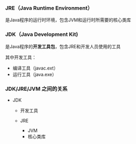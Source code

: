 ### JRE（**J**ava **R**untime **E**nvironment）

是Java程序的运行时环境，包含JVM和运行时所需要的核心类库

### JDK（**J**ava **D**evelopment **K**it)

是Java程序的**开发工具包**，包含JRE和开发人员使用的工具

其中开发工具：

- 编译工具（javac.ext）
- 运行工具（java.exe）

### JDK/JRE/JVM 之间的关系

- JDK
  - 开发工具
  - JRE

    - JVM
    - 核心类库
